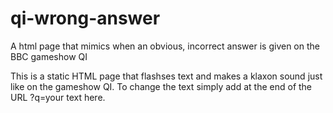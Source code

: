qi-wrong-answer
=============

A html page that mimics when an obvious, incorrect answer is given on the BBC gameshow QI


This is a static HTML page that flashses text and makes a klaxon sound just like on the gameshow QI. To change the text simply add at the end of the URL ?q=your text here.
